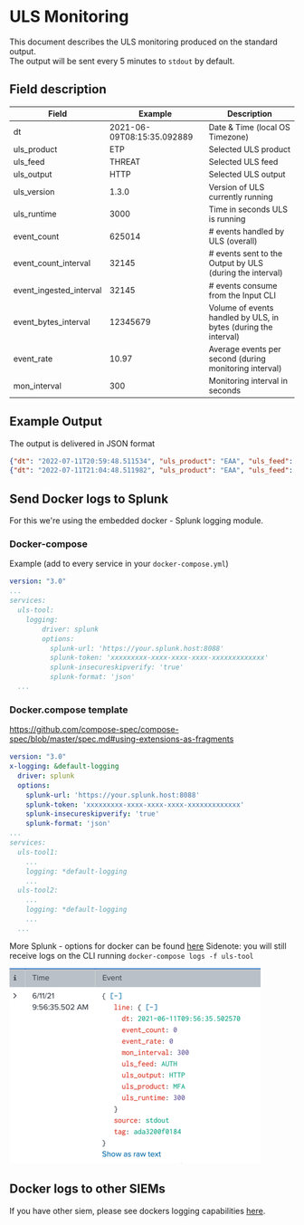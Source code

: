 # ULS Monitoring
This document describes the ULS monitoring produced on the standard output.  
The output will be sent every 5 minutes to `stdout` by default.

## Field description
| Field                   | Example                    | Description                                                     |
|-------------------------|----------------------------|-----------------------------------------------------------------|
| dt                      | 2021-06-09T08:15:35.092889 | Date & Time (local OS Timezone)                                 |
| uls_product             | ETP                        | Selected ULS product                                            |
| uls_feed                | THREAT                     | Selected ULS feed                                               |
| uls_output              | HTTP                       | Selected ULS output                                             |
| uls_version             | 1.3.0                      | Version of ULS currently running                                |
| uls_runtime             | 3000                       | Time in seconds ULS is running                                  |
| event_count             | 625014                     | # events handled by ULS (overall)                               |
| event_count_interval    | 32145                      | # events sent to the Output by ULS (during the interval)        |
| event_ingested_interval | 32145                      | # events consume from the Input CLI                             |
| event_bytes_interval    | 12345679                   | Volume of events handled by ULS, in bytes (during the interval) |
| event_rate              | 10.97                      | Average events per second (during monitoring interval)          |
| mon_interval            | 300                        | Monitoring interval in seconds                                  |


## Example Output
The output is delivered in JSON format
```json
{"dt": "2022-07-11T20:59:48.511534", "uls_product": "EAA", "uls_feed": "ACCESS", "uls_output": "HTTP", "uls_version": "1.5.0", "uls_runtime": 300, "event_count": 635450, "event_count_interval": 635450, "event_ingested_interval": 635451, "event_bytes_interval": 602300990, "event_rate": 2118.17, "mon_interval": 300}
{"dt": "2022-07-11T21:04:48.511982", "uls_product": "EAA", "uls_feed": "ACCESS", "uls_output": "HTTP", "uls_version": "1.5.0", "uls_runtime": 600, "event_count": 1099860, "event_count_interval": 464410, "event_ingested_interval": 464409, "event_bytes_interval": 440221417, "event_rate": 1548.03, "mon_interval": 300}
```

## Send Docker logs to Splunk
For this we're using the embedded docker - Splunk logging module.

### Docker-compose
Example (add to every service in your `docker-compose.yml`)
```yaml
version: "3.0"
...
services:
  uls-tool:
    logging:
        driver: splunk
        options:
          splunk-url: 'https://your.splunk.host:8088'
          splunk-token: 'xxxxxxxxx-xxxx-xxxx-xxxx-xxxxxxxxxxxxx'
          splunk-insecureskipverify: 'true'
          splunk-format: 'json'
  ...
```

### Docker.compose template
https://github.com/compose-spec/compose-spec/blob/master/spec.md#using-extensions-as-fragments
```yaml
version: "3.0"
x-logging: &default-logging
  driver: splunk
  options:
    splunk-url: 'https://your.splunk.host:8088'
    splunk-token: 'xxxxxxxxx-xxxx-xxxx-xxxx-xxxxxxxxxxxxx'
    splunk-insecureskipverify: 'true'
    splunk-format: 'json'
...
services:
  uls-tool1:
    ...
    logging: *default-logging
    ...
  uls-tool2:
    ...
    logging: *default-logging
    ...
  ...
```

More Splunk - options for docker can be found [here](https://docs.docker.com/config/containers/logging/splunk/)
Sidenote: you will still receive logs on the CLI running `docker-compose logs -f uls-tool`

![Docker logs in splunk](images/uls_docker_logs_to_splunk.png)

## Docker logs to other SIEMs
If you have other siem, please see dockers logging capabilities [here](https://docs.docker.com/config/containers/logging/configure/).